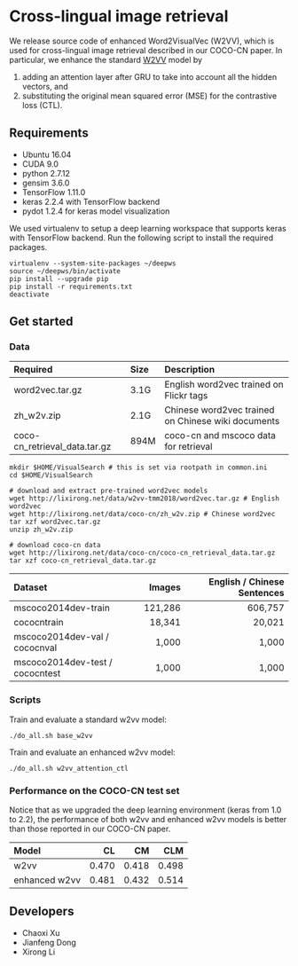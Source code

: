 # Cross-lingual image retrieval

We release source code of enhanced Word2VisualVec (W2VV), which is used for cross-lingual image retrieval described in our COCO-CN paper. 
In particular, we enhance the standard [W2VV](https://github.com/danieljf24/w2vv) model by
1. adding an attention layer after GRU to take into account all the hidden vectors, and 
2. substituting the original mean squared error (MSE) for the contrastive loss (CTL).


## Requirements

* Ubuntu 16.04
* CUDA 9.0
* python 2.7.12
* gensim 3.6.0
* TensorFlow 1.11.0 
* keras 2.2.4 with TensorFlow backend
* pydot 1.2.4 for keras model visualization

We used virtualenv to setup a deep learning workspace that supports keras with TensorFlow backend.
Run the following script to install the required packages.
```shell
virtualenv --system-site-packages ~/deepws
source ~/deepws/bin/activate
pip install --upgrade pip
pip install -r requirements.txt
deactivate
```

## Get started

### Data

| Required | Size | Description |
|:--- |:--- |:--- |
| word2vec.tar.gz | 3.1G | English word2vec trained on Flickr tags |
| zh_w2v.zip | 2.1G | Chinese word2vec trained on Chinese wiki documents | 
| coco-cn_retrieval_data.tar.gz | 894M | coco-cn and mscoco data for retrieval |

```shell
mkdir $HOME/VisualSearch # this is set via rootpath in common.ini 
cd $HOME/VisualSearch

# download and extract pre-trained word2vec models
wget http://lixirong.net/data/w2vv-tmm2018/word2vec.tar.gz # English word2vec
wget http://lixirong.net/data/coco-cn/zh_w2v.zip # Chinese word2vec
tar xzf word2vec.tar.gz
unzip zh_w2v.zip

# download coco-cn data
wget http://lixirong.net/data/coco-cn/coco-cn_retrieval_data.tar.gz
tar xzf coco-cn_retrieval_data.tar.gz
```

| Dataset | Images |  English / Chinese Sentences | 
|:--- | ---:| ---:|
mscoco2014dev-train             | 121,286 | 606,757 |
cococntrain                     |  18,341 |  20,021 |
mscoco2014dev-val / cococnval   |   1,000 |   1,000 |
mscoco2014dev-test / cococntest |   1,000 |   1,000 |

### Scripts

Train and evaluate a standard w2vv model:

```shell
./do_all.sh base_w2vv
```

Train and evaluate an enhanced w2vv model:

```shell
./do_all.sh w2vv_attention_ctl
```

### Performance on the COCO-CN test set

Notice that as we upgraded the deep learning environment (keras from 1.0 to 2.2), the performance of both w2vv and enhanced w2vv models is better than those reported in our COCO-CN paper. 

| Model | CL | CM | CLM |
|:--- | ---:| ---:| ---:|
| w2vv | 0.470 | 0.418 | 0.498 |
| enhanced w2vv | 0.481 | 0.432 | 0.514 | 


## Developers

+ Chaoxi Xu
+ Jianfeng Dong
+ Xirong Li
